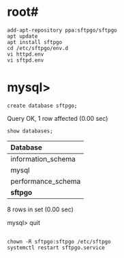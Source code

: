 # root#
    add-apt-repository ppa:sftpgo/sftpgo
    apt update
    apt install sftpgo
    cd /etc/sftpgo/env.d
    vi httpd.env
    vi sftpd.env

##

# mysql>
    create database sftpgo;
Query OK, 1 row affected (0.00 sec)

    show databases;

| Database           |
|:-------------------|
| information_schema |
| mysql              |
| performance_schema |
| __sftpgo__         |
8 rows in set (0.00 sec)

mysql> quit
##
    chown -R sftpgo:sftpgo /etc/sftpgo
    systemctl restart sftpgo.service
